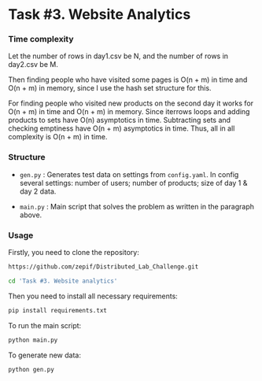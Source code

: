 # Task #3. Website Analytics

### Time complexity

Let the number of rows in day1.csv be N, and the number of rows in day2.csv be M. 

Then finding people who have visited some pages is O(n + m) in time and O(n + m) in memory, since I use the hash set
structure for this.

For finding people who visited new products on the second day it works for O(n + m) in time and O(n + m) in memory. Since iterrows loops and adding products to sets have O(n) asymptotics in time. Subtracting sets and checking emptiness have O(n + m) asymptotics in time. 
Thus, all in all complexity is O(n + m) in time.

### Structure

- `gen.py` : Generates test data on settings from `config.yaml`. In config several settings: number of users;
number of products; size of day 1 & day 2 data.

- `main.py` : Main script that solves the problem as written in the paragraph above.

### Usage

Firstly, you need to clone the repository:

```bash
https://github.com/zepif/Distributed_Lab_Challenge.git

cd 'Task #3. Website analytics'
```

Then you need to install all necessary requirements:

```bash
pip install requirements.txt
```

To run the main script:

```bash
python main.py
```

To generate new data:

```bash
python gen.py
```

